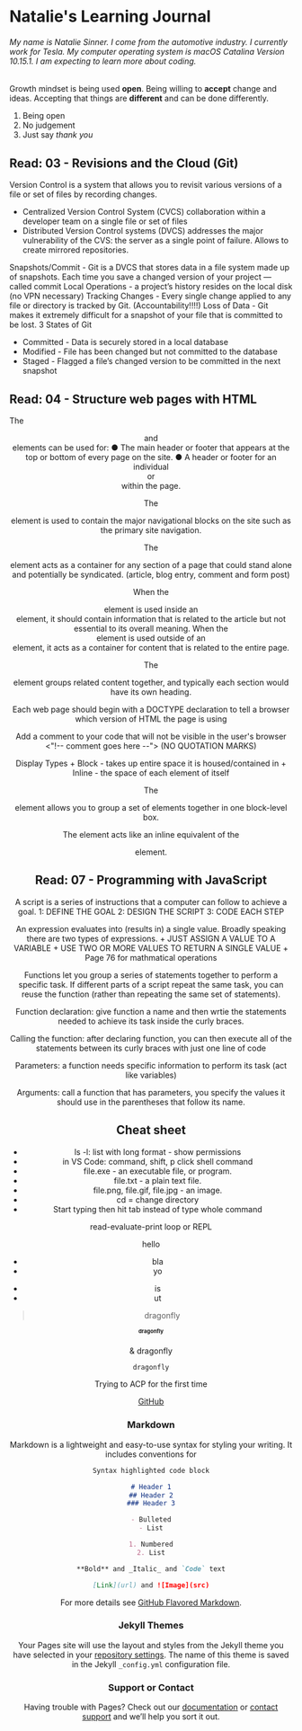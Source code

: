 # Natalie's Learning Journal

###### My name is Natalie Sinner. I come from the automotive industry. I currently work for Tesla. My computer operating system is macOS Catalina Version 10.15.1. I am expecting to learn more about coding.

Growth mindset is being used **open**. Being willing to **accept** change and ideas. Accepting that things are **different** and can be done differently.  

1. Being open
2. No judgement 
3. Just say _thank you_

## Read: 03 - Revisions and the Cloud (Git)

Version Control is a system that allows you to revisit various versions of a file or set of files by recording changes.
  + Centralized Version Control System (CVCS) collaboration within a developer team on a single file or set of files
  + Distributed Version Control systems (DVCS) addresses the major vulnerability of the CVS: the server as a single point of failure. Allows to create mirrored repositories.
  
 Snapshots/Commit - Git is a DVCS that stores data in a file system made up of snapshots. Each time you save a changed version of your project — called commit 
 Local Operations - a project’s history resides on the local disk (no VPN necessary) 
 Tracking Changes - Every single change applied to any file or directory is tracked by Git. (Accountability!!!!)
 Loss of Data - Git makes it extremely difficult for a snapshot of your file that is committed to be lost.
 3 States of Git
  + Committed - Data is securely stored in a local database
  + Modified - File has been changed but not committed to the database
  + Staged - Flagged a file’s changed version to be committed in the next snapshot

## Read: 04 - Structure web pages with HTML

The <header> and <footer> elements can be used for:
● The main header or footer that appears at the top or bottom of every page on the site.
● A header or footer for an individual <article> or <section> within the page.

The <nav> element is used to contain the major navigational blocks on the site such as the primary site navigation.

The <article> element acts as a container for any section of a page that could stand alone and potentially be syndicated. (article, blog entry, comment and form post)

When the <aside> element
is used inside an <article> element, it should contain information that is related to the article but not essential to its overall meaning. 
When the <aside> element is used outside of an <article> element, it acts as a container for content that is related to the entire page. 

The <section> element groups related content together, and typically each section would have its own heading.

Each web page should begin with a DOCTYPE declaration to tell a browser which version of HTML the page is using 

Add a comment to your code that will not be visible in the user's browser <"!-- comment goes here --"> (NO QUOTATION MARKS)

Display Types
    + Block - takes up entire space it is housed/contained in
    + Inline - the space of each element of itself 

The <div> element allows you to group a set of elements together in one block-level box.    

The <span> element acts like an inline equivalent of the <div> element. 

## Read: 07 - Programming with JavaScript
A script is a series of instructions that a computer can follow to achieve a goal.
    1: DEFINE THE GOAL
    2: DESIGN THE SCRIPT
    3: CODE EACH STEP

An expression evaluates into (results in) a single value. Broadly speaking there are two types of expressions.
    + JUST ASSIGN A VALUE TO A VARIABLE
    + USE TWO OR MORE VALUES TO RETURN A SINGLE VALUE 
    + Page 76 for mathmatical operations

Functions let you group a series of statements together to perform a specific task. If different parts of a script repeat the same task, you can reuse the function (rather than repeating the same set of statements).

Function declaration: give function a name and then wrtie the statements needed to achieve its task inside the curly braces. 

Calling the function: after declaring function, you can then execute all of the statements between its curly braces with just one line of code

Parameters: a function needs specific information to perform its task (act like variables)

Arguments: call a function that has parameters, you specify the values it should use in the parentheses that follow its name. 
    
## Cheat sheet
+ ls -l:	list with long format - show permissions
+ in VS Code: command, shift, p click shell command 
+ file.exe - an executable file, or program.
+ file.txt - a plain text file.
+ file.png, file.gif, file.jpg - an image.
+ cd = change directory
+ Start typing then hit tab instead of type whole command

read-evaluate-print loop or REPL

hello 

+ bla
+ yo

- is
- ut

> dragonfly

# dragonfly

& dragonfly 

`dragonfly` 

Trying to ACP for the first time

[GitHub](https://github.com)

### Markdown

Markdown is a lightweight and easy-to-use syntax for styling your writing. It includes conventions for

```markdown
Syntax highlighted code block

# Header 1
## Header 2
### Header 3

- Bulleted
- List

1. Numbered
2. List

**Bold** and _Italic_ and `Code` text

[Link](url) and ![Image](src)
```

For more details see [GitHub Flavored Markdown](https://guides.github.com/features/mastering-markdown/).

### Jekyll Themes

Your Pages site will use the layout and styles from the Jekyll theme you have selected in your [repository settings](https://github.com/nsinner1/nsinner1.github.io/settings). The name of this theme is saved in the Jekyll `_config.yml` configuration file.

### Support or Contact

Having trouble with Pages? Check out our [documentation](https://help.github.com/categories/github-pages-basics/) or [contact support](https://github.com/contact) and we’ll help you sort it out.
